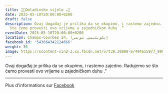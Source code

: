 ```yaml
---
title: 🍫🍪Omladinsko sijelo ☕️🍩
date: 2025-05-10T20:00:00+0200
draft: false
description: Ovaj događaj je prilika da se okupimo, i rastemo zajedno. Radujemo se
  što ćemo provesti ovo vrijeme u zajedničkom duhu .”
eventDate: 2025-05-10T20:00:00+0200
location: Champs-Courbes 24, ‏إيكوبلينس‏، ‏سويسرا‏
facebook_id: '543664342124666'
weight: 30
image: https://scontent-sin2-3.xx.fbcdn.net/v/t39.30808-6/494655977_999846225609310_4487878895912218163_n.jpg?_nc_cat=107&ccb=1-7&_nc_sid=9e60e4&_nc_ohc=9wVmJIYggm4Q7kNvwGFshnc&_nc_oc=AdlbPaqlZ7kGpRMX-KV22xcdDcHHFVSiUAf4ze5gWkKk1E4n3LztMc1ATtr_MiQs21w&_nc_zt=23&_nc_ht=scontent-sin2-3.xx&edm=ABTKTjYEAAAA&_nc_gid=jpAyYelmR7RdSVRY9b3GCA&oh=00_AfLQ_krrnnDbjlHldGjR1Nma4RjfdwO_Vc8qO2UPt4Hjzg&oe=683EE718
---
```


Ovaj događaj je prilika da se okupimo, i rastemo zajedno. Radujemo se što ćemo provesti ovo vrijeme u zajedničkom duhu .”

---

Plus d'informations sur [Facebook](https://facebook.com/events/543664342124666)
